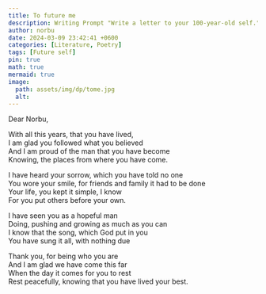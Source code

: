 ```yaml
---
title: To future me
description: Writing Prompt "Write a letter to your 100-year-old self."
author: norbu
date: 2024-03-09 23:42:41 +0600
categories: [Literature, Poetry]
tags: [Future self]
pin: true
math: true
mermaid: true
image:
  path: assets/img/dp/tome.jpg
  alt: 
---
```

<p class="has-text-align-center">Dear Norbu,</p>
<!-- /wp:paragraph -->

<!-- wp:paragraph {"align":"center"} -->
<p class="has-text-align-center">With all this years, that you have lived,<br>I am glad you followed what you believed<br>And I am proud of the man that you have become<br>Knowing, the places from where you have come.</p>
<!-- /wp:paragraph -->

<!-- wp:paragraph {"align":"center"} -->
<p class="has-text-align-center">I have heard your sorrow, which you have told no one<br>You wore your smile, for friends and family it had to be done<br>Your life, you kept it simple, I know<br>For you put others before your own.</p>
<!-- /wp:paragraph -->

<!-- wp:paragraph {"align":"center"} -->
<p class="has-text-align-center">I have seen you as a hopeful man<br>Doing, pushing and growing as much as you can<br>I know that the song, which God put in you<br>You have sung it all, with nothing due</p>
<!-- /wp:paragraph -->

<!-- wp:paragraph {"align":"center"} -->
<p class="has-text-align-center">Thank you, for being who you are<br>And I am glad we have come this far<br>When the day it comes for you to rest<br>Rest peacefully, knowing that you have lived your best.</p>
<!-- /wp:paragraph -->